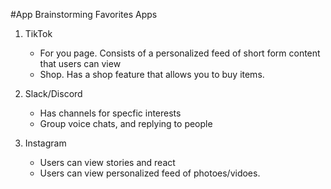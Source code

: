 #App Brainstorming
Favorites Apps

1. TikTok
    - For you page. Consists of a personalized feed of short form content that users can view
    - Shop. Has a shop feature that allows you to buy items.

2. Slack/Discord
    - Has channels for specfic interests
    - Group voice chats, and replying to people

3. Instagram
    - Users can view stories and react
    - Users can view personalized feed of photoes/vidoes.

